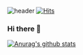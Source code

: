 ![header](https://capsule-render.vercel.app/api?type=waving&color=auto&height=300&section=header&text=Yejin's%20github&fontSize=90&animation=fadeIn&fontAlignY=38&desc=Check%20my%20projects%20here!&descAlignY=56&descAlign=62)
[![Hits](https://hits.seeyoufarm.com/api/count/incr/badge.svg?url=https%3A%2F%2Fgithub.com%2Fyejin0928&count_bg=%23EFD9E0&title_bg=%23ADAFDA&icon=&icon_color=%23ADAFDA&title=hits&edge_flat=false)](https://hits.seeyoufarm.com)
### Hi there 👋

<!--
**yejin0928/yejin0928** is a ✨ _special_ ✨ repository because its `README.md` (this file) appears on your GitHub profile.

Here are some ideas to get you started:

- 🔭 I’m currently working on ...
- 🌱 I’m currently learning ...
- 👯 I’m looking to collaborate on ...
- 🤔 I’m looking for help with ...
- 💬 Ask me about ...
- 📫 How to reach me: ...
- 😄 Pronouns: ...
- ⚡ Fun fact: ...
-->
[![Anurag's github stats](https://github-readme-stats.vercel.app/api?username=yejin0928)](https://github.com/anuraghazra/github-readme-stats)
